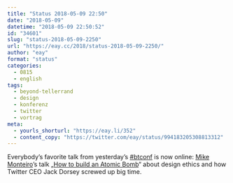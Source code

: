 ```yaml
---
title: "Status 2018-05-09 22:50"
date: "2018-05-09"
datetime: "2018-05-09 22:50:52"
id: "34601"
slug: "status-2018-05-09-2250"
url: "https://eay.cc/2018/status-2018-05-09-2250/"
author: "eay"
format: "status"
categories:
  - 0815
  - english
tags:
  - beyond-tellerrand
  - design
  - konferenz
  - twitter
  - vortrag
meta:
  - yourls_shorturl: "https://eay.li/352"
  - content_copy: "https://twitter.com/eay/status/994183205308813312"
---
```


Everybody’s favorite talk from yesterday’s [#btconf](https://beyondtellerrand.com/events/duesseldorf-2018) is now online: [Mike Monteiro](https://twitter.com/monteiro)’s talk „[How to build an Atomic Bomb](https://vimeo.com/268704084)“ about design ethics and how Twitter CEO Jack Dorsey screwed up big time.

